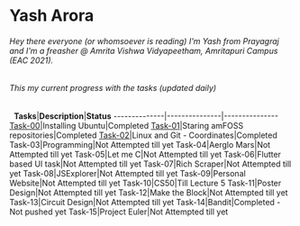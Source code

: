 # Yash Arora
###### Hey there everyone (or whomsoever is reading) I'm Yash from Prayagraj and I'm a freasher @ Amrita Vishwa Vidyapeetham, Amritapuri Campus (EAC 2021).
###### This my current progress with the tasks (updated daily)
&nbsp;
**Tasks**|**Description**|**Status**
--------------|---------------|---------------
[Task-00](https://github.com/yasharora102/amfoss-tasks/tree/main/task-00)|Installing Ubuntu|Completed
[Task-01](https://github.com/yasharora102/amfoss-tasks/tree/main/task-01)|Staring amFOSS repositories|Completed
[Task-02](https://github.com/yasharora102/amfoss-tasks/tree/main/task-02)|Linux and Git - Coordinates|Completed
Task-03|Programming|Not Attempted till yet
Task-04|Aerglo Mars|Not Attempted till yet
Task-05|Let me C|Not Attempted till yet
Task-06|Flutter based UI task|Not Attempted till yet
Task-07|Rich Scraper|Not Attempted till yet
Task-08|JSExplorer|Not Attempted till yet
Task-09|Personal Website|Not Attempted till yet
Task-10|CS50|Till Lecture 5
Task-11|Poster Design|Not Attempted till yet
Task-12|Make the Block|Not Attempted till yet
Task-13|Circuit Design|Not Attempted till yet
Task-14|Bandit|Completed - Not pushed yet
Task-15|Project Euler|Not Attempted till yet
